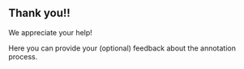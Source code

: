 ## Thank you!!

We appreciate your help!

Here you can provide your (optional) feedback about the annotation process.